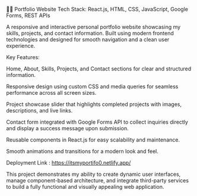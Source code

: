 🧑‍💻 Portfolio Website
Tech Stack: React.js, HTML, CSS, JavaScript, Google Forms, REST APIs

A responsive and interactive personal portfolio website showcasing my skills, projects, and contact information. Built using modern frontend technologies and designed for smooth navigation and a clean user experience.

Key Features:

Home, About, Skills, Projects, and Contact sections for clear and structured information.

Responsive design using custom CSS and media queries for seamless performance across all screen sizes.

Project showcase slider that highlights completed projects with images, descriptions, and live links.

Contact form integrated with Google Forms API to collect inquiries directly and display a success message upon submission.

Reusable components in React.js for easy scalability and maintenance.

Smooth animations and transitions for a modern look and feel.


Deployment Link : https://itsmyportifo0.netlify.app/

This project demonstrates my ability to create dynamic user interfaces, manage component-based architecture, and integrate third-party services to build a fully functional and visually appealing web application.

